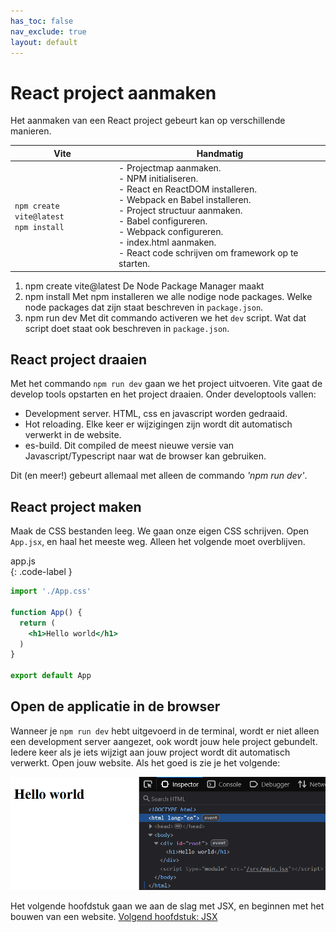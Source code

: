 ```yaml
---
has_toc: false
nav_exclude: true
layout: default
---
```


# React project aanmaken

Het aanmaken van een React project gebeurt kan op verschillende manieren.

|Vite|Handmatig|
|-----|--------|
`npm create vite@latest`<br>`npm install`| - Projectmap aanmaken. <br>- NPM initialiseren.<br>- React en ReactDOM installeren. <br>- Webpack en Babel installeren.<br>- Project structuur aanmaken.<br>- Babel configureren.<br>- Webpack configureren.<br>- index.html aanmaken.<br>- React code schrijven om framework op te starten. 

1. npm create vite@latest
De Node Package Manager maakt 
2. npm install
Met npm installeren we alle nodige node packages. Welke node packages dat zijn staat beschreven in `package.json`. 
3. npm run dev
Met dit commando activeren we het `dev` script. Wat dat script doet staat ook beschreven in `package.json`. 

## React project draaien
Met het commando `npm run dev` gaan we het project uitvoeren. Vite gaat de develop tools opstarten en het project draaien. Onder developtools vallen:
* Development server. HTML, css en javascript worden gedraaid.
* Hot reloading. Elke keer er wijzigingen zijn wordt dit automatisch verwerkt in de website.
* es-build. Dit compiled de meest nieuwe versie van Javascript/Typescript naar wat de browser kan gebruiken.

Dit (en meer!) gebeurt allemaal met alleen de commando *'npm run dev'*.


## React project maken
Maak de CSS bestanden leeg. We gaan onze eigen CSS schrijven.
Open `App.jsx`, en haal het meeste weg. Alleen het volgende moet overblijven. 

app.js  
{: .code-label }

```jsx
import './App.css'

function App() {
  return (
    <h1>Hello world</h1>
  )
}

export default App
```

## Open de applicatie in de browser
Wanneer je `npm run dev` hebt uitgevoerd in de terminal, wordt er niet alleen een development server aangezet, ook wordt jouw hele project gebundelt. Iedere keer als je iets wijzigt aan jouw project wordt dit automatisch verwerkt. Open jouw website. Als het goed is zie je het volgende:

![HTML](./images/nieuwproject.png)

Het volgende hoofdstuk gaan we aan de slag met JSX, en beginnen met het bouwen van een website. 
[Volgend hoofdstuk: JSX](3jsx)